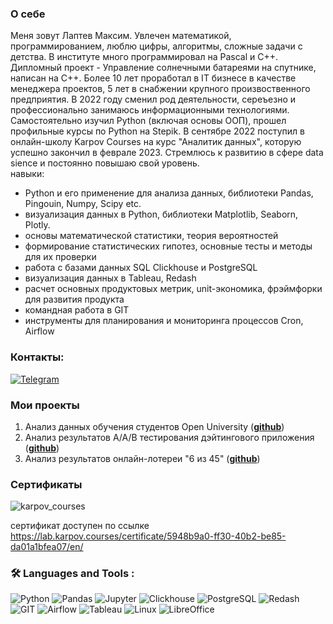 ### О себе

Меня зовут Лаптев Максим. Увлечен математикой, программированием, люблю цифры, алгоритмы, сложные задачи с детства. В институте много программировал на Pascal и C++. Дипломный проект - Управление солнечными батареями на спутнике, написан на С++. Более 10 лет проработал в IT бизнесе в качестве менеджера проектов, 5 лет в снабжении крупного произвоственного предприятия.
В 2022 году сменил род деятельности, сереъезно и профессионально занимаюсь информационными технологиями.
Самостоятельно изучил Python (включая основы ООП), прошел профильные курсы по Python на Stepik.
В сентябре 2022 поступил в онлайн-школу Karpov Courses на курс "Аналитик данных", которую успешно закончил в феврале 2023.
Стремлюсь к развитию в сфере data sience и постоянно повышаю свой уровень.<br>
навыки:
<ul>
  <li>Python и его применение для анализа данных, библиотеки Pandas, Pingouin, Numpy, Scipy etc.</li>
  <li>визуализация данных в Python, библиотеки Matplotlib, Seaborn, Plotly.</li>
  <li>основы математической статистики, теория вероятностей</li>
  <li>формирование статистических гипотез, основные тесты и методы для их проверки</li>
  <li>работа с базами данных SQL Clickhouse и PostgreSQL</li>
  <li>визуализация данных в Tableau, Redash</li>
  <li>расчет основных продуктовых метрик, unit-экономика, фрэймфорки для развития продукта</li>
  <li>командная работа в GIT</li>
  <li>инструменты для планирования и мониторинга процессов Cron, Airflow</li>
</ul>

### Контакты:

<div align="left">
  
  <a href="">[![Telegram](https://img.shields.io/badge/-Telegram-27A7E7?style=for-the-badge&logo=telegram)](https://t.me/maxx_lv)</a>  
  
</div>

### Мои проекты

1. Анализ данных обучения студентов Open University
(__[github](https://github.com/LaptevMaxx/project1_elearning)__)
2. Анализ результатов A/A/B тестирования дэйтингового приложения
(__[github](https://github.com/LaptevMaxx/project2_dating_AB)__)
4. Анализ результатов онлайн-лотереи "6 из 45"
(__[github](https://github.com/LaptevMaxx/lottery)__)

### Сертификаты

![karpov_courses](https://github.com/LaptevMaxx/images/blob/main/%D1%81%D0%B5%D1%80%D1%82%D0%B8%D1%84%D0%B8%D0%BA%D0%B0%D1%82KC.png)

сертификат доступен по ссылке https://lab.karpov.courses/certificate/5948b9a0-ff30-40b2-be85-da01a1bfea07/en/

###  🛠️ Languages and Tools :  

![Python](https://img.shields.io/badge/-Python-FFF?style=for-the-badge&logo=Python)
![Pandas](https://img.shields.io/badge/-Pandas-FFF?style=for-the-badge&logo=Pandas)
![Jupyter](https://img.shields.io/badge/-Jupyter_Notebook-FFF?style=for-the-badge&logo=Jupyter)
![Clickhouse](https://img.shields.io/badge/-Clickhouse-FFF?style=for-the-badge&logo=Clickhouse)
![PostgreSQL](https://img.shields.io/badge/-PostgreSQL-FFF?style=for-the-badge&logo=PostgreSQL)
![Redash](https://img.shields.io/badge/-Redash-FFF?style=for-the-badge&logo=Redash)
![GIT](https://img.shields.io/badge/-GIT-FFF?style=for-the-badge&logo=GIT)
![Airflow](https://img.shields.io/badge/-Airflow-FFF?style=for-the-badge&logo=apacheairflow)
![Tableau](https://img.shields.io/badge/-Tableau-FFF?style=for-the-badge&logo=tableau)
![Linux](https://img.shields.io/badge/-Linux-FFF?style=for-the-badge&logo=linux)
![LibreOffice](https://img.shields.io/badge/-LibreOffice-FFF?style=for-the-badge&logo=libreoffice)




